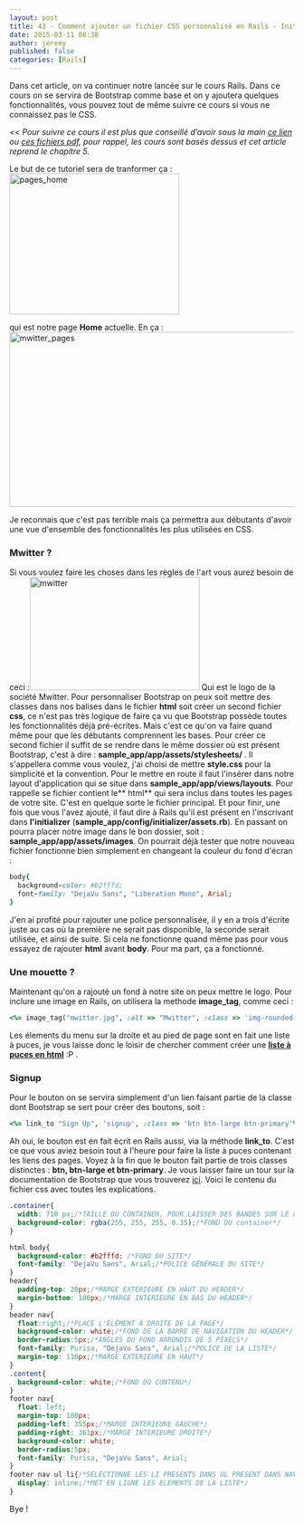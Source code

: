 ```yaml
---
layout: post
title: 43 - Comment ajouter un fichier CSS personnalisé en Rails - Initiation à Ruby on Rails
date: 2015-03-11 08:38
author: jeremy
published: false
categories: [Rails]
---
```

Dans cet article, on va continuer notre lancée sur le cours Rails. Dans ce cours on se servira de Bootstrap comme base et on y ajoutera quelques fonctionnalités, vous pouvez tout de même suivre ce cours si vous ne connaissez pas le CSS.



<<
<em>Pour suivre ce cours il est plus que conseillé d’avoir sous la main <a href="http://french.railstutorial.org/chapters/beginning" target="_blank">ce lien</a> ou <a href="https://www.dropbox.com/sh/uuwaqjqbc8y3ybv/AACjqwYvxqHaXxADTjBp48-Ra?dl=0" target="_blank">ces fichiers pdf</a>, pour rappel, les cours sont basés dessus et cet article reprend le chapitre </em><em>5</em><em>.</em>
>>
Le but de ce tutoriel sera de tranformer ça :<a href="http://unruby.com/wp-content/uploads/2015/03/pages_home.png"><img class="aligncenter wp-image-756 size-medium" src="http://unruby.com/wp-content/uploads/2015/03/pages_home-300x249.png" alt="pages_home" width="300" height="249" /></a>

qui est notre page **Home** actuelle. En ça :<a href="http://unruby.com/wp-content/uploads/2015/03/mwitter_pages.png"><img class=" size-large wp-image-755 aligncenter" src="http://unruby.com/wp-content/uploads/2015/03/mwitter_pages-1024x461.png" alt="mwitter_pages" width="687" height="309" /></a>
<!--break-->


Je reconnais que c'est pas terrible mais ça permettra aux débutants d'avoir une vue d'ensemble des fonctionnalités les plus utilisées en CSS.

### **Mwitter ?**
Si vous voulez faire les choses dans les règles de l'art vous aurez besoin de ceci :<a href="http://unruby.com/wp-content/uploads/2015/03/mwitter.jpg"><img class=" size-medium wp-image-754 aligncenter" src="http://unruby.com/wp-content/uploads/2015/03/mwitter-300x200.jpg" alt="mwitter" width="300" height="200" /></a>
Qui est le logo de la société Mwitter.
Pour personnaliser Bootstrap on peux soit mettre des classes dans nos balises dans le fichier **html** soit créer un second fichier **css**, ce n'est pas très logique de faire ça vu que Bootstrap possède toutes les fonctionnalités déjà pré-écrites. Mais c'est ce qu'on va faire quand même pour que les débutants comprennent les bases. Pour créer ce second fichier il suffit de se rendre dans le même dossier où est présent Bootstrap, c'est à dire : **sample_app/app/assets/stylesheets/** . Il s'appellera comme vous voulez, j'ai choisi de mettre **style.css** pour la simplicité et la convention.
Pour le mettre en route il faut l'insérer dans notre layout d'application qui se situe dans **sample_app/app/views/layouts**. Pour rappelle se fichier contient le** html** qui sera inclus dans toutes les pages de votre site. C'est en quelque sorte le fichier principal.
Et pour finir, une fois que vous l'avez ajouté, il faut dire à Rails qu'il est présent en l'inscrivant dans **l'initializer** (**sample_app/config/initializer/assets.rb**). En passant on pourra placer notre image dans le bon dossier, soit : **sample_app/app/assets/images**.
On pourrait déjà tester que notre nouveau fichier fonctionne bien simplement en changeant la couleur du fond d'écran :

```ruby
body{
  background-color: #b2fffd;
  font-family: "DejaVu Sans", "Liberation Mono", Arial;
}
```


J'en ai profité pour rajouter une police personnalisée, il y en a trois d'écrite juste au cas où la première ne serait pas disponible, la seconde serait utilisée, et ainsi de suite.
Si cela ne fonctionne quand même pas pour vous essayez de rajouter **html** avant **body**. Pour ma part, ça a fonctionné.

### **Une mouette ?**
Maintenant qu'on a rajouté un fond à notre site on peux mettre le logo. Pour inclure une image en Rails, on utilisera la methode **image_tag**, comme ceci :

```ruby
<%= image_tag("mwitter.jpg", :alt => "Mwitter", :class => 'img-rounded', size: "200x200")%>
```

Les élements du menu sur la droite et au pied de page sont en fait une liste à puces, je vous laisse donc le loisir de chercher comment créer une <a href="https://www.ecosia.org/search/google/q/liste+%C3%A0+puces+en+html#gsc.tab=0&gsc.q=liste%20à puces en html&gsc.page=1" target="_blank">**liste à puces en html**</a> :P .

### **Signup**
Pour le bouton on se servira simplement d'un lien faisant partie de la classe dont Bootstrap se sert pour créer des boutons, soit :

```ruby
<%= link_to "Sign Up", 'signup', :class => 'btn btn-large btn-primary'%>
```

Ah oui, le bouton est en fait écrit en Rails aussi, via la méthode **link_to**. C'est ce que vous aviez besoin tout à l'heure pour faire la liste à puces contenant les liens des pages. Voyez à la fin que le bouton fait partie de trois classes distinctes : **btn, btn-large **et** btn-primary**. Je vous laisser faire un tour sur la documentation de Bootstrap que vous trouverez <a href="http://getbootstrap.com/css/#buttons" target="_blank">ici</a>.
Voici le contenu du fichier css avec toutes les explications.

```css
.container{
  width: 710 px;/*TAILLE DU CONTAINER, POUR LAISSER DES BANDES SUR LE COTÉ*/
  background-color: rgba(255, 255, 255, 0.35);/*FOND DU container*/
}

html body{
  background-color: #b2fffd; /*FOND DU SITE*/
  font-family: "DejaVu Sans", Arial;/*POLICE GÉNÉRALE DU SITE*/
}
header{
  padding-top: 20px;/*MARGE EXTERIEURE EN HAUT DU HEADER*/
  margin-bottom: 100px;/*MARGE INTERIEURE EN BAS DU HEADER*/
}
header nav{
  float:right;/*PLACE L'ÉLÉMENT À DROITE DE LA PAGE*/
  background-color: white;/*FOND DE LA BARRE DE NAVIGATION DU HEADER*/
  border-radius:5px;/*ANGLES DU FOND ARRONDIS DE 5 PIXELS*/
  font-family: Purisa, "DejaVu Sans", Arial;/*POLICE DE LA LISTE*/
  margin-top: 110px;/*MARGE EXTERIEURE EN HAUT*/
}
.content{
  background-color: white;/*FOND DU CONTENU*/
}
footer nav{
  float: left;
  margin-top: 100px;
  padding-left: 355px;/*MARGE INTERIEURE GAUCHE*/
  padding-right: 361px;/*MARGE INTERIEURE DROITE*/
  background-color: white;
  border-radius:5px;
  font-family: Purisa, "DejaVu Sans", Arial;
}
footer nav ul li{/*SELECTIONNE LES LI PRESENTS DANS UL PRESENT DANS NAV PRESENT DANS LE FOOTER*/
  display: inline;/*MET EN LIGNE LES ELEMENTS DE LA LISTE*/
}
```

Bye !
